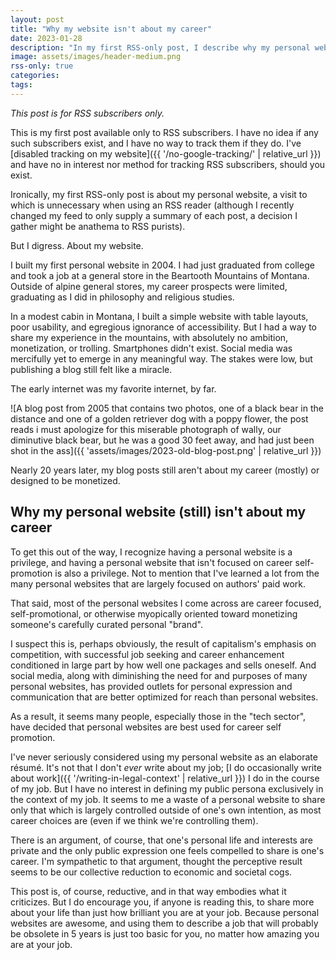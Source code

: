 ```yaml
---
layout: post
title: "Why my website isn't about my career"
date: 2023-01-28
description: "In my first RSS-only post, I describe why my personal website isn't focused on my career."
image: assets/images/header-medium.png
rss-only: true
categories:
tags:
---
```


_This post is for RSS subscribers only._

This is my first post available only to RSS subscribers. I have no idea if any such subscribers exist, and I have no way to track them if they do. I've [disabled tracking on my website]({{ '/no-google-tracking/' | relative_url }}) and have no in interest nor method for tracking RSS subscribers, should you exist.

Ironically, my first RSS-only post is about my personal website, a visit to which is unnecessary when using an RSS reader (although I recently changed my feed to only supply a summary of each post, a decision I gather might be anathema to RSS purists).

But I digress. About my website.

I built my first personal website in 2004. I had just graduated from college and took a job at a general store in the Beartooth Mountains of Montana. Outside of alpine general stores, my career prospects were limited, graduating as I did in philosophy and religious studies.

In a modest cabin in Montana, I built a simple website with table layouts, poor usability, and egregious ignorance of accessibility. But I had a way to share my experience in the mountains, with absolutely no ambition, monetization, or trolling. Smartphones didn't exist. Social media was mercifully yet to emerge in any meaningful way. The stakes were low, but publishing a blog still felt like a miracle.

The early internet was my favorite internet, by far.

![A blog post from 2005 that contains two photos, one of a black bear in the distance and one of a golden retriever dog with a poppy flower, the post reads i must apologize for this miserable photograph of wally, our diminutive black bear, but he was a good 30 feet away, and had just been shot in the ass]({{ 'assets/images/2023-old-blog-post.png' | relative_url }})

Nearly 20 years later, my blog posts still aren't about my career (mostly) or designed to be monetized.

## Why my personal website (still) isn't about my career

To get this out of the way, I recognize having a personal website is a privilege, and having a personal website that isn't focused on career self-promotion is also a privilege. Not to mention that I've learned a lot from the many personal websites that are largely focused on authors' paid work.

That said, most of the personal websites I come across are career focused, self-promotional, or otherwise myopically oriented toward monetizing someone's carefully curated personal "brand". 

I suspect this is, perhaps obviously, the result of capitalism's emphasis on competition, with successful job seeking and career enhancement conditioned in large part by how well one packages and sells oneself. And social media, along with diminishing the need for and purposes of many personal websites, has provided outlets for personal expression and communication that are better optimized for reach than personal websites.

As a result, it seems many people, especially those in the "tech sector", have decided that personal websites are best used for career self promotion.

I've never seriously considered using my personal website as an elaborate résumé. It's not that I don't _ever_ write about my job; [I do occasionally write about work]({{ '/writing-in-legal-context' | relative_url }}) I do in the course of my job. But I have no interest in defining my public persona exclusively in the context of my job. It seems to me a waste of a personal website to share only that which is largely controlled outside of one's own intention, as most career choices are (even if we think we're controlling them).

There is an argument, of course, that one's personal life and interests are private and the only public expression one feels compelled to share is one's career. I'm sympathetic to that argument, thought the perceptive result seems to be our collective reduction to economic and societal cogs.

This post is, of course, reductive, and in that way embodies what it criticizes. But I do encourage you, if anyone is reading this, to share more about your life than just how brilliant you are at your job. Because personal websites are awesome, and using them to describe a job that will probably be obsolete in 5 years is just too basic for you, no matter how amazing you are at your job.